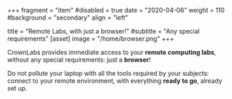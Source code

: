 +++
fragment = "item"
#disabled = true
date = "2020-04-06"
weight = 110
#background = "secondary"
align = "left"

title = "Remote Labs, with just a browser!"
#subtitle = "Any special requirements"
[asset]
  image = "/home/browser.png"
+++

CrownLabs provides immediate access to your **remote computing labs**, without any special requirements: just a **browser**!

Do not pollute your laptop with all the tools required by your subjects: connect to your remote environment, with everything **ready to go**, already set up.
